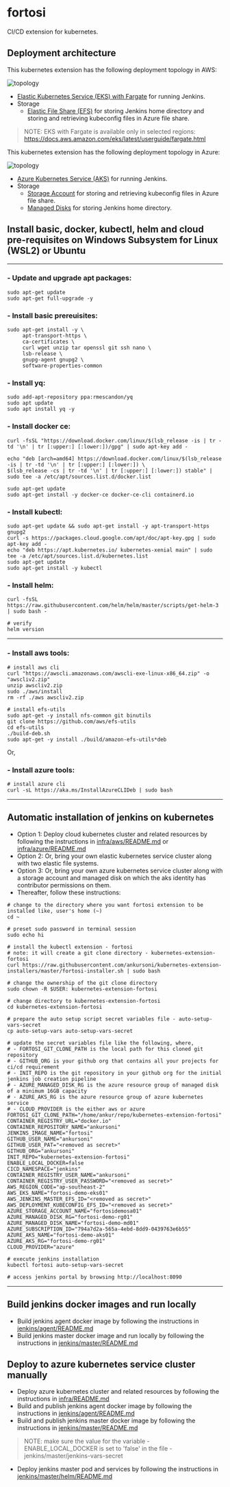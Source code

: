 # fortosi
CI/CD extension for kubernetes.


## Deployment architecture

This kubernetes extension has the following deployment topology in AWS:

![topology](docs/images/aws-topology.png)

* [Elastic Kubernetes Service (EKS) with Fargate](https://aws.amazon.com/eks/) for running Jenkins.
* Storage
  * [Elastic File Share (EFS)](https://aws.amazon.com/efs/) for storing Jenkins home directory and storing and retrieving kubeconfig files in Azure file share.
> NOTE: EKS with Fargate is available only in selected regions: https://docs.aws.amazon.com/eks/latest/userguide/fargate.html


This kubernetes extension has the following deployment topology in Azure:

![topology](docs/images/azure-topology.png)

* [Azure Kubernetes Service (AKS)](https://docs.microsoft.com/en-us/azure/aks/) for running Jenkins.
* Storage
  * [Storage Account](https://docs.microsoft.com/en-us/azure/storage/common/storage-account-overview) for storing and retrieving kubeconfig files in Azure file share.
  * [Managed Disks](https://docs.microsoft.com/en-us/azure/virtual-machines/windows/managed-disks-overview) for storing Jenkins home directory.


## Install basic, docker, kubectl, helm and cloud pre-requisites on Windows Subsystem for Linux (WSL2) or Ubuntu
---
### - Update and upgrade apt packages:
``` SH
sudo apt-get update
sudo apt-get full-upgrade -y
```

### - Install basic prereuisites:
``` SH
sudo apt-get install -y \
     apt-transport-https \
     ca-certificates \
     curl wget unzip tar openssl git ssh nano \
     lsb-release \
     gnupg-agent gnupg2 \
     software-properties-common
```

### - Install yq:
``` SH
sudo add-apt-repository ppa:rmescandon/yq
sudo apt update
sudo apt install yq -y
```

### - Install docker ce:
``` SH
curl -fsSL "https://download.docker.com/linux/$(lsb_release -is | tr -td '\n' | tr [:upper:] [:lower:])/gpg" | sudo apt-key add -

echo "deb [arch=amd64] https://download.docker.com/linux/$(lsb_release -is | tr -td '\n' | tr [:upper:] [:lower:]) \
$(lsb_release -cs | tr -td '\n' | tr [:upper:] [:lower:]) stable" | sudo tee -a /etc/apt/sources.list.d/docker.list

sudo apt-get update
sudo apt-get install -y docker-ce docker-ce-cli containerd.io
```

### - Install kubectl:
``` SH
sudo apt-get update && sudo apt-get install -y apt-transport-https gnupg2
curl -s https://packages.cloud.google.com/apt/doc/apt-key.gpg | sudo apt-key add -
echo "deb https://apt.kubernetes.io/ kubernetes-xenial main" | sudo tee -a /etc/apt/sources.list.d/kubernetes.list
sudo apt-get update
sudo apt-get install -y kubectl
```

### - Install helm:
``` SH
curl -fsSL https://raw.githubusercontent.com/helm/helm/master/scripts/get-helm-3 | sudo bash -

# verify
helm version
```

---
### - Install aws tools:
``` SH
# install aws cli
curl "https://awscli.amazonaws.com/awscli-exe-linux-x86_64.zip" -o "awscliv2.zip"
unzip awscliv2.zip
sudo ./aws/install
rm -rf ./aws awscliv2.zip

# install efs-utils
sudo apt-get -y install nfs-common git binutils
git clone https://github.com/aws/efs-utils
cd efs-utils
./build-deb.sh
sudo apt-get -y install ./build/amazon-efs-utils*deb
```

Or,

### - Install azure tools:
``` SH
# install azure cli
curl -sL https://aka.ms/InstallAzureCLIDeb | sudo bash
```
---

## Automatic installation of jenkins on kubernetes
* Option 1: Deploy cloud kubernetes cluster and related resources by following the instructions in [infra/aws/README.md](infra/aws/README.md) or [infra/azure/README.md](infra/azure/README.md)
* Option 2: Or, bring your own elastic kubernetes service cluster along with two elastic file systems.
* Option 3: Or, bring your own azure kubernetes service cluster along with a storage account and managed disk on which the aks identity has contributor permissions on them.
* Thereafter, follow these instructions:
``` SH
# change to the directory where you want fortosi extension to be installed like, user's home (~)
cd ~

# preset sudo password in terminal session
sudo echo hi

# install the kubectl extension - fortosi
# note: it will create a git clone directory - kubernetes-extension-fortosi
curl https://raw.githubusercontent.com/ankursoni/kubernetes-extension-installers/master/fortosi-installer.sh | sudo bash

# change the ownership of the git clone directory
sudo chown -R $USER: kubernetes-extension-fortosi

# change directory to kubernetes-extension-fortosi
cd kubernetes-extension-fortosi

# prepare the auto setup script secret variables file - auto-setup-vars-secret
cp auto-setup-vars auto-setup-vars-secret

# update the secret variables file like the following, where,
# - FORTOSI_GIT_CLONE_PATH is the local path for this cloned git repository
# - GITHUB_ORG is your github org that contains all your projects for ci/cd requirement
# - INIT_REPO is the git repository in your github org for the initial jenkins job creation pipeline
# - AZURE_MANAGED_DISK_RG is the azure resource group of managed disk of a minimum 16GB capacity
# - AZURE_AKS_RG is the azure resource group of azure kubernetes service
# - CLOUD_PROVIDER is the either aws or azure
FORTOSI_GIT_CLONE_PATH="/home/ankur/repo/kubernetes-extension-fortosi"
CONTAINER_REGISTRY_URL="docker.io"
CONTAINER_REPOSITORY_NAME="ankursoni"
JENKINS_IMAGE_NAME="fortosi"
GITHUB_USER_NAME="ankursoni"
GITHUB_USER_PAT="<removed as secret>"
GITHUB_ORG="ankursoni"
INIT_REPO="kubernetes-extension-fortosi"
ENABLE_LOCAL_DOCKER=false
CICD_NAMESPACE="jenkins"
CONTAINER_REGISTRY_USER_NAME="ankursoni"
CONTAINER_REGISTRY_USER_PASSWORD="<removed as secret>"
AWS_REGION_CODE="ap-southeast-2"
AWS_EKS_NAME="fortosi-demo-eks01"
AWS_JENKINS_MASTER_EFS_ID="<removed as secret>"
AWS_DEPLOYMENT_KUBECONFIG_EFS_ID="<removed as secret>"
AZURE_STORAGE_ACCOUNT_NAME="fortosidemosa01"
AZURE_MANAGED_DISK_RG="fortosi-demo-rg01"
AZURE_MANAGED_DISK_NAME="fortosi-demo-md01"
AZURE_SUBSCRIPTION_ID="794a7d2a-565a-4ebd-8dd9-0439763e6b55"
AZURE_AKS_NAME="fortosi-demo-aks01"
AZURE_AKS_RG="fortosi-demo-rg01"
CLOUD_PROVIDER="azure"

# execute jenkins installation
kubectl fortosi auto-setup-vars-secret

# access jenkins portal by browsing http://localhost:8090
```

---

## Build jenkins docker images and run locally

* Build jenkins agent docker image by following the instructions in [jenkins/agent/README.md](jenkins/agent/README.md)
* Build jenkins master docker image and run locally by following the instructions in [jenkins/master/README.md](jenkins/master/README.md)


## Deploy to azure kubernetes service cluster manually

* Deploy azure kubernetes cluster and related resources by following the instructions in [infra/README.md](infra/README.md)
* Build and publish jenkins agent docker image by following the instructions in [jenkins/agent/README.md](jenkins/agent/README.md)
* Build and publish jenkins master docker image by following the instructions in [jenkins/master/README.md](jenkins/master/README.md)
> NOTE: make sure the value for the variable - ENABLE_LOCAL_DOCKER is set to 'false' in the file - jenkins/master/jenkins-vars-secret
* Deploy jenkins master pod and services by following the instructions in [jenkins/master/helm/README.md](jenkins/master/helm/README.md)